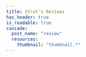 ```yaml
---
title: Strat's Reviews
has_header: true
is_readable: true
cascade:
  post_name: "review"
  resources:
    thumbnail: "thumbnail.*"
---
```

